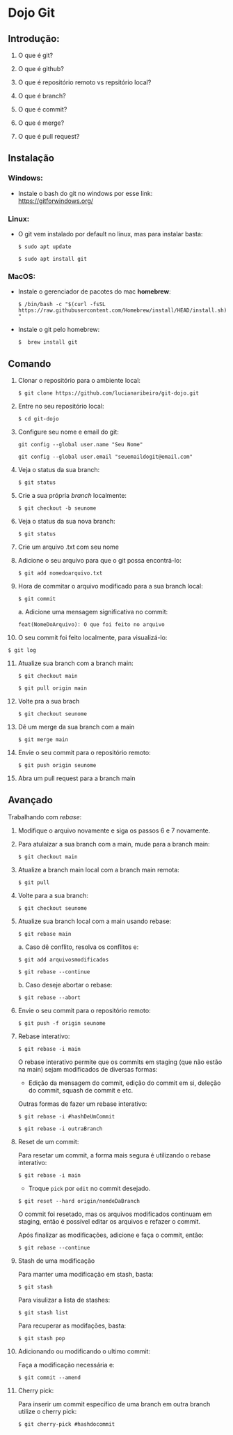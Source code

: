 # Dojo Git

## Introdução:

1. O que é git?

2. O que é github?

3. O que é repositório remoto vs repsitório local?

4. O que é branch?

5. O que é commit?

6. O que é merge?

7. O que é pull request?

## Instalação

### Windows:
- Instale o bash do git no windows por esse link: https://gitforwindows.org/

### Linux:
- O git vem instalado por default no linux, mas para instalar basta:

    ```$ sudo apt update ```

    ```$ sudo apt install git ```

### MacOS:

- Instale o gerenciador de pacotes do mac **homebrew**:

   ```$ /bin/bash -c "$(curl -fsSL https://raw.githubusercontent.com/Homebrew/install/HEAD/install.sh)" ```

- Instale o git pelo homebrew:

    ```$  brew install git```


## Comando


1. Clonar o repositório para o ambiente local:

   ``` $ git clone https://github.com/lucianaribeiro/git-dojo.git ```

2. Entre no seu repositório local:

    ```$ cd git-dojo```

3. Configure seu nome e email do git:

    ```git config --global user.name "Seu Nome"```

    ```git config --global user.email "seuemaildogit@email.com"```

4. Veja o status da sua branch:

   ```$ git status ```

5. Crie a sua própria *branch* localmente:

    ```$ git checkout -b seunome ```

6. Veja o status da sua nova branch:

   ```$ git status ```

7. Crie um arquivo .txt com seu nome

8. Adicione o seu arquivo para que o git possa encontrá-lo:

    ```$ git add nomedoarquivo.txt ```

9. Hora de commitar o arquivo modificado para a sua branch local:

    ```$ git commit ```

    a. Adicione uma mensagem significativa no commit:

    ```feat(NomeDoArquivo): O que foi feito no arquivo```

10. O seu commit foi feito localmente, para visualizá-lo:

   ```$ git log```

11. Atualize sua branch com a branch main:

    ```$ git checkout main```

    ```$ git pull origin main```

12. Volte pra a sua brach

    ```$ git checkout seunome```

13. Dê um merge da sua branch com a main 

    ```$ git merge main```

14. Envie o seu commit para o repositório remoto:

    ```$ git push origin seunome```

15. Abra um pull request para a branch main



## Avançado

Trabalhando com *rebase*:

1. Modifique o arquivo novamente e siga os passos 6 e 7 novamente.

2. Para atulaizar a sua branch com a main, mude para a branch main:

   ```$ git checkout main```

3. Atualize a branch main local com a branch main remota:

    ```$ git pull```

4. Volte para a sua branch:
   
   ```$ git checkout seunome```

5. Atualize sua branch local com a main usando rebase:

    ```$ git rebase main```

    a. Caso dê conflito, resolva os conflitos e:
        
    ```$ git add arquivosmodificados```
    
    ```$ git rebase --continue```

    b. Caso deseje abortar o rebase:
     
    ```$ git rebase --abort```

6. Envie o seu commit para o repositório remoto:

    ```$ git push -f origin seunome```

7. Rebase interativo:

    ```$ git rebase -i main```

    O rebase interativo permite que os commits em staging (que não estão na main) sejam modificados de diversas formas:

    - Edição da mensagem do commit, edição do commit em si, deleção do commit, squash de commit e etc. 

    Outras formas de fazer um rebase interativo:

    ```$ git rebase -i #hashDeUmCommit```

    ```$ git rebase -i outraBranch```

8. Reset de um commit:
    
    Para resetar um commit, a forma mais segura é utilizando o rebase interativo:

    ```$ git rebase -i main```

    - Troque `pick` por `edit` no commit desejado.

    ```$ git reset --hard origin/nomdeDaBranch```

    O commit foi resetado, mas os arquivos modificados continuam em staging, então é possível editar os arquivos e refazer o commit.

    Após finalizar as modificações, adicione e faça o commit, então:

    ```$ git rebase --continue```

9. Stash de uma modificação

    Para manter uma modificação em stash, basta:

    ```$ git stash```

    Para visulizar a lista de stashes:

    ```$ git stash list```

    Para recuperar as modifações, basta:

    ```$ git stash pop```


10. Adicionando ou modificando o ultimo commit:

    Faça a modificação necessária e:

    ```$ git commit --amend```

11. Cherry pick:

    Para inserir um commit específico de uma branch em outra branch utilize o cherry pick:

    ```$ git cherry-pick #hashdocommit```